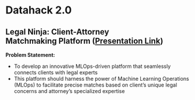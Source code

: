 # Datahack 2.0 

## Legal Ninja: Client-Attorney Matchmaking Platform ([Presentation Link](https://www.canva.com/design/DAFyl2b0In8/mfn191GaibZq6LpR5WXeKA/edit?utm_content=DAFyl2b0In8&utm_campaign=designshare&utm_medium=link2&utm_source=sharebutton))
**Problem Statement:**
- To develop an innovative MLOps-driven platform that seamlessly connects clients with legal experts
- This platform should harness the power of Machine Learning Operations (MLOps) to facilitate precise matches based on client’s unique legal concerns and attorney’s specialized expertise
